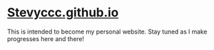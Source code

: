 # [Stevyccc.github.io](stevyccc.github.io/)

This is intended to become my personal website. Stay tuned as I make progresses here and there!
